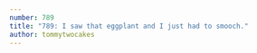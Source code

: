 ```yaml
---
number: 789
title: "789: I saw that eggplant and I just had to smooch."
author: tommytwocakes
---
```

